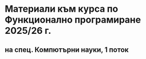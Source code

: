 # Материали към курса по Функционално програмиране 2025/26 г.
## на спец. Компютърни науки, 1 поток
